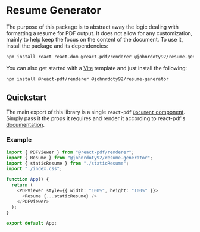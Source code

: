 # Resume Generator

The purpose of this package is to abstract away the logic dealing with formatting a resume for PDF output. It does not allow for any customization, mainly to help keep the focus on the content of the document. To use it, install the package and its dependencies:

```bash
npm install react react-dom @react-pdf/renderer @johnrdoty92/resume-generator
```

You can also get started with a [Vite](https://vite.dev/) template and just install the following:

```bash
npm install @react-pdf/renderer @johnrdoty92/resume-generator
```

## Quickstart

The main export of this library is a single `react-pdf` [`Document` component](https://react-pdf.org/components#document). Simply pass it the props it requires and render it according to react-pdf's [documentation](https://react-pdf.org/).

### Example

```ts
import { PDFViewer } from "@react-pdf/renderer";
import { Resume } from "@johnrdoty92/resume-generator";
import { staticResume } from "./staticResume";
import "./index.css";

function App() {
  return (
    <PDFViewer style={{ width: "100%", height: "100%" }}>
      <Resume {...staticResume} />
    </PDFViewer>
  );
}

export default App;
```
